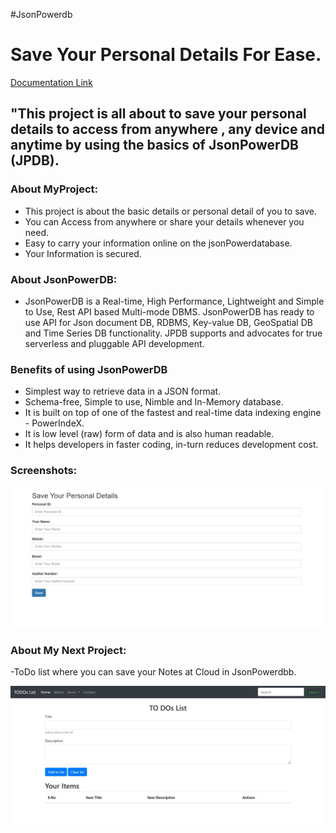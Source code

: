 #JsonPowerdb
# Save Your Personal Details For Ease. 

[Documentation Link](http://login2explore.com/jpdb/docs.html)

## "This project is all about to save your personal details to access from anywhere , any device and anytime by using the basics of JsonPowerDB (JPDB).

### About MyProject:

- This project is about the basic details or personal detail of you to save.
- You can Access from anywhere or share your details whenever you need.
- Easy to carry your information online on the jsonPowerdatabase.
- Your Information is secured.
### About JsonPowerDB:

- JsonPowerDB is a Real-time, High Performance, Lightweight and Simple to Use, Rest API based Multi-mode DBMS. JsonPowerDB has ready to use API for Json document DB, RDBMS, Key-value DB, GeoSpatial DB and Time Series DB functionality. JPDB supports and advocates for true serverless and pluggable API development.

### Benefits of using JsonPowerDB

- Simplest way to retrieve data in a JSON format.
- Schema-free, Simple to use, Nimble and In-Memory database.
- It is built on top of one of the fastest and real-time data indexing engine - PowerIndeX.
- It is low level (raw) form of data and is also human readable.
- It helps developers in faster coding, in-turn reduces development cost.

### Screenshots:

![Dashboard](https://github.com/shyamkuntal/Personal-Details/blob/main/savedetails.jpg)

### About My Next Project:

-ToDo list where you can save your Notes at Cloud in JsonPowerdbb.

![My Next Project](https://github.com/shyamkuntal/Personal-Details/blob/main/TodoList.jpg)



